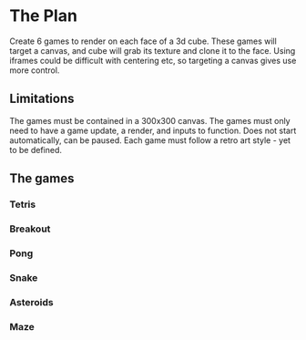 
# The Plan

Create 6 games to render on each face of a 3d cube.
These games will target a canvas, and cube will grab its texture and clone it to the face.
Using iframes could be difficult with centering etc, so targeting a canvas gives
use more control.

## Limitations

The games must be contained in a 300x300 canvas.
The games must only need to have a game update, a render, and inputs to function.
Does not start automatically, can be paused.
Each game must follow a retro art style - yet to be defined.


## The games

### Tetris

### Breakout

### Pong

### Snake

### Asteroids

### Maze


